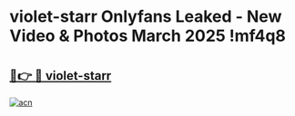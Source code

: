 # violet-starr Onlyfans Leaked - New Video & Photos March 2025 !mf4q8

# <h2><a href="https://5ch8cm.iuczelnia.edu.pl?title=violet-starr&ref=mf4q8">🔗👉 🔴 violet-starr</a></h2>

[![acn](https://github.com/user-attachments/assets/0f9c940e-d8b0-45ae-aac7-cd30a18b3e1c)](https://5ch8cm.iuczelnia.edu.pl?title=violet-starr&ref=mf4q8)

